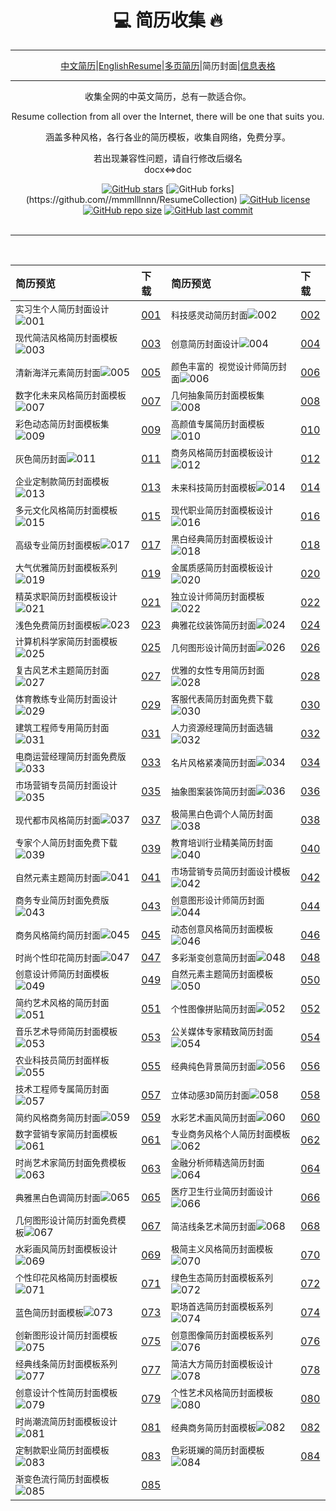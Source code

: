 <div align="center">
<h1>💻 简历收集 🔥</h1>

---

[中文简历](README.md)|[EnglishResume](README_en.md)|[多页简历](MultiResume.md)|简历封面|[信息表格](TableResume.md)

---

收集全网的中英文简历，总有一款适合你。

Resume collection from all over the Internet, there will be one that suits you.

<p align="center">
涵盖多种风格，各行各业的简历模板，收集自网络，免费分享。
<br></p>
若出现兼容性问题，请自行修改后缀名<br>
docx<=>doc

[![GitHub stars](https://img.shields.io/github/stars/mmmlllnnn/ResumeCollection.svg?style=popout-square)](https://github.com/mmmlllnnn/ResumeCollection)
[![GitHub forks](https://img.shields.io/github/forks/mmmlllnnn/ResumeCollection.svg?)](https://github.com//mmmlllnnn/ResumeCollection)
[![GitHub license](https://img.shields.io/github/license/mmmlllnnn/ResumeCollection.svg)](https://github.com/mmmlllnnn/ResumeCollection)
[![GitHub repo size](https://img.shields.io/github/repo-size/mmmlllnnn/ResumeCollection.svg)](https://github.com/mmmlllnnn/ResumeCollection)
[![GitHub last commit](https://img.shields.io/github/last-commit/mmmlllnnn/ResumeCollection.svg)](https://github.com/mmmlllnnn/ResumeCollection)
<br>
<br>

---

<br>
</div>

| 简历预览 |  下载  | 简历预览  | 下载  |
|:---------|:------|:---------|:------| 
|`实习生个人简历封面设计`![001](4.简历封面/001/001.jpg)|[001](4.简历封面/001/)|`科技感灵动简历封面`![002](4.简历封面/002/002.jpg)|[002](4.简历封面/002/)
|`现代简洁风格简历封面模板`![003](4.简历封面/003/003.jpg)|[003](4.简历封面/003/)|`创意简历封面设计`![004](4.简历封面/004/004.jpg)|[004](4.简历封面/004/)
|`清新海洋元素简历封面`![005](4.简历封面/005/005.jpg)|[005](4.简历封面/005/)|`颜色丰富的 视觉设计师简历封面`![006](4.简历封面/006/006.jpg)|[006](4.简历封面/006/)
|`数字化未来风格简历封面模板`![007](4.简历封面/007/007.jpg)|[007](4.简历封面/007/)|`几何抽象简历封面模板集`![008](4.简历封面/008/008.jpg)|[008](4.简历封面/008/)
|`彩色动态简历封面模板集`![009](4.简历封面/009/009.jpg)|[009](4.简历封面/009/)|`高颜值专属简历封面模板`![010](4.简历封面/010/010.jpg)|[010](4.简历封面/010/)
|`灰色简历封面`![011](4.简历封面/011/011.jpg)|[011](4.简历封面/011/)|`商务风格简历封面模板设计`![012](4.简历封面/012/012.jpg)|[012](4.简历封面/012/)
|`企业定制款简历封面模板`![013](4.简历封面/013/013.jpg)|[013](4.简历封面/013/)|`未来科技简历封面模板`![014](4.简历封面/014/014.jpg)|[014](4.简历封面/014/)
|`多元文化风格简历封面模板`![015](4.简历封面/015/015.jpg)|[015](4.简历封面/015/)|`现代职业简历封面模板设计`![016](4.简历封面/016/016.jpg)|[016](4.简历封面/016/)
|`高级专业简历封面模板`![017](4.简历封面/017/017.jpg)|[017](4.简历封面/017/)|`黑白经典简历封面模板设计`![018](4.简历封面/018/018.jpg)|[018](4.简历封面/018/)
|`大气优雅简历封面模板系列`![019](4.简历封面/019/019.jpg)|[019](4.简历封面/019/)|`金属质感简历封面模板设计`![020](4.简历封面/020/020.jpg)|[020](4.简历封面/020/)
|`精英求职简历封面模板设计`![021](4.简历封面/021/021.jpg)|[021](4.简历封面/021/)|`独立设计师简历封面模板`![022](4.简历封面/022/022.jpg)|[022](4.简历封面/022/)
|`浅色免费简历封面模板`![023](4.简历封面/023/023.jpg)|[023](4.简历封面/023/)|`典雅花纹装饰简历封面`![024](4.简历封面/024/024.jpg)|[024](4.简历封面/024/)
|`计算机科学家简历封面模板`![025](4.简历封面/025/025.jpg)|[025](4.简历封面/025/)|`几何图形设计简历封面`![026](4.简历封面/026/026.jpg)|[026](4.简历封面/026/)
|`复古风艺术主题简历封面`![027](4.简历封面/027/027.jpg)|[027](4.简历封面/027/)|`优雅的女性专用简历封面`![028](4.简历封面/028/028.jpg)|[028](4.简历封面/028/)
|`体育教练专业简历封面设计`![029](4.简历封面/029/029.jpg)|[029](4.简历封面/029/)|`客服代表简历封面免费下载`![030](4.简历封面/030/030.jpg)|[030](4.简历封面/030/)
|`建筑工程师专用简历封面`![031](4.简历封面/031/031.jpg)|[031](4.简历封面/031/)|`人力资源经理简历封面选辑`![032](4.简历封面/032/032.jpg)|[032](4.简历封面/032/)
|`电商运营经理简历封面免费版`![033](4.简历封面/033/033.jpg)|[033](4.简历封面/033/)|`名片风格紧凑简历封面`![034](4.简历封面/034/034.jpg)|[034](4.简历封面/034/)
|`市场营销专员简历封面设计`![035](4.简历封面/035/035.jpg)|[035](4.简历封面/035/)|`抽象图案装饰简历封面`![036](4.简历封面/036/036.jpg)|[036](4.简历封面/036/)
|`现代都市风格简历封面`![037](4.简历封面/037/037.jpg)|[037](4.简历封面/037/)|`极简黑白色调个人简历封面`![038](4.简历封面/038/038.jpg)|[038](4.简历封面/038/)
|`专家个人简历封面免费下载`![039](4.简历封面/039/039.jpg)|[039](4.简历封面/039/)|`教育培训行业精美简历封面`![040](4.简历封面/040/040.jpg)|[040](4.简历封面/040/)
|`自然元素主题简历封面`![041](4.简历封面/041/041.jpg)|[041](4.简历封面/041/)|`市场营销专员简历封面设计模板`![042](4.简历封面/042/042.jpg)|[042](4.简历封面/042/)
|`商务专业简历封面免费版`![043](4.简历封面/043/043.jpg)|[043](4.简历封面/043/)|`创意图形设计师简历封面`![044](4.简历封面/044/044.jpg)|[044](4.简历封面/044/)
|`商务风格简约简历封面`![045](4.简历封面/045/045.jpg)|[045](4.简历封面/045/)|`动态创意风格简历封面模板`![046](4.简历封面/046/046.jpg)|[046](4.简历封面/046/)
|`时尚个性印花简历封面`![047](4.简历封面/047/047.jpg)|[047](4.简历封面/047/)|`多彩渐变创意简历封面`![048](4.简历封面/048/048.jpg)|[048](4.简历封面/048/)
|`创意设计师简历封面模板`![049](4.简历封面/049/049.jpg)|[049](4.简历封面/049/)|`自然元素主题简历封面模板`![050](4.简历封面/050/050.jpg)|[050](4.简历封面/050/)
|`简约艺术风格的简历封面`![051](4.简历封面/051/051.jpg)|[051](4.简历封面/051/)|`个性图像拼贴简历封面`![052](4.简历封面/052/052.jpg)|[052](4.简历封面/052/)
|`音乐艺术导师简历封面模板`![053](4.简历封面/053/053.jpg)|[053](4.简历封面/053/)|`公关媒体专家精致简历封面`![054](4.简历封面/054/054.jpg)|[054](4.简历封面/054/)
|`农业科技员简历封面样板`![055](4.简历封面/055/055.jpg)|[055](4.简历封面/055/)|`经典纯色背景简历封面`![056](4.简历封面/056/056.jpg)|[056](4.简历封面/056/)
|`技术工程师专属简历封面`![057](4.简历封面/057/057.jpg)|[057](4.简历封面/057/)|`立体动感3D简历封面`![058](4.简历封面/058/058.jpg)|[058](4.简历封面/058/)
|`简约风格商务简历封面`![059](4.简历封面/059/059.jpg)|[059](4.简历封面/059/)|`水彩艺术画风简历封面`![060](4.简历封面/060/060.jpg)|[060](4.简历封面/060/)
|`数字营销专家简历封面模板`![061](4.简历封面/061/061.jpg)|[061](4.简历封面/061/)|`专业商务风格个人简历封面模板`![062](4.简历封面/062/062.jpg)|[062](4.简历封面/062/)
|`时尚艺术家简历封面免费模板`![063](4.简历封面/063/063.jpg)|[063](4.简历封面/063/)|`金融分析师精选简历封面`![064](4.简历封面/064/064.jpg)|[064](4.简历封面/064/)
|`典雅黑白色调简历封面`![065](4.简历封面/065/065.jpg)|[065](4.简历封面/065/)|`医疗卫生行业简历封面设计`![066](4.简历封面/066/066.jpg)|[066](4.简历封面/066/)
|`几何图形设计简历封面免费模板`![067](4.简历封面/067/067.jpg)|[067](4.简历封面/067/)|`简洁线条艺术简历封面`![068](4.简历封面/068/068.jpg)|[068](4.简历封面/068/)
|`水彩画风简历封面模板设计`![069](4.简历封面/069/069.jpg)|[069](4.简历封面/069/)|`极简主义风格简历封面模板`![070](4.简历封面/070/070.jpg)|[070](4.简历封面/070/)
|`个性印花风格简历封面模板`![071](4.简历封面/071/071.jpg)|[071](4.简历封面/071/)|`绿色生态简历封面模板系列`![072](4.简历封面/072/072.jpg)|[072](4.简历封面/072/)
|`蓝色简历封面模板`![073](4.简历封面/073/073.jpg)|[073](4.简历封面/073/)|`职场首选简历封面模板系列`![074](4.简历封面/074/074.jpg)|[074](4.简历封面/074/)
|`创新图形设计简历封面模板`![075](4.简历封面/075/075.jpg)|[075](4.简历封面/075/)|`创意图像简历封面模板系列`![076](4.简历封面/076/076.jpg)|[076](4.简历封面/076/)
|`经典线条简历封面模板系列`![077](4.简历封面/077/077.jpg)|[077](4.简历封面/077/)|`简洁大方简历封面模板设计`![078](4.简历封面/078/078.jpg)|[078](4.简历封面/078/)
|`创意设计个性简历封面模板`![079](4.简历封面/079/079.jpg)|[079](4.简历封面/079/)|`个性艺术风格简历封面模板`![080](4.简历封面/080/080.jpg)|[080](4.简历封面/080/)
|`时尚潮流简历封面模板设计`![081](4.简历封面/081/081.jpg)|[081](4.简历封面/081/)|`经典商务简历封面模板`![082](4.简历封面/082/082.jpg)|[082](4.简历封面/082/)
|`定制款职业简历封面模板`![083](4.简历封面/083/083.jpg)|[083](4.简历封面/083/)|`色彩斑斓的简历封面模板`![084](4.简历封面/084/084.jpg)|[084](4.简历封面/084/)
|`渐变色流行简历封面模板`![085](4.简历封面/085/085.jpg)|[085](4.简历封面/085/)

